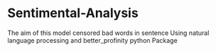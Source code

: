 # Sentimental-Analysis
The aim of this model censored bad words in sentence
Using natural language processing and better_profinity python
Package  
